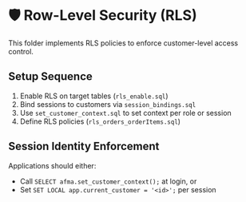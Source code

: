 # 🛡️ Row-Level Security (RLS)

This folder implements RLS policies to enforce customer-level access control.

## Setup Sequence

1. Enable RLS on target tables (`rls_enable.sql`)
2. Bind sessions to customers via `session_bindings.sql`
3. Use `set_customer_context.sql` to set context per role or session
4. Define RLS policies (`rls_orders_orderItems.sql`)

## Session Identity Enforcement

Applications should either:
- Call `SELECT afma.set_customer_context();` at login, or
- Set `SET LOCAL app.current_customer = '<id>';` per session
